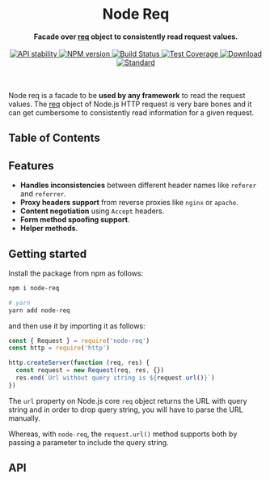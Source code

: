 <h1 align="center">Node Req</h1>
<div align="center">
    <strong>Facade over <a href="https://nodejs.org/api/http.html#http_class_http_incomingmessage">req</a> object to consistently read request values.</strong>
</div>

<br />

<div align="center">
  <!-- Stability -->
  <a href="https://nodejs.org/api/documentation.html#documentation_stability_index">
    <img src="https://img.shields.io/badge/stability-experimental-orange.svg?style=flat-square"
      alt="API stability" />
  </a>
  <!-- NPM version -->
  <a href="https://npmjs.org/package/choo">
    <img src="https://img.shields.io/npm/v/choo.svg?style=flat-square"
      alt="NPM version" />
  </a>
  <!-- Build Status -->
  <a href="https://travis-ci.org/choojs/choo">
    <img src="https://img.shields.io/travis/choojs/choo/master.svg?style=flat-square"
      alt="Build Status" />
  </a>
  <!-- Test Coverage -->
  <a href="https://codecov.io/github/choojs/choo">
    <img src="https://img.shields.io/codecov/c/github/choojs/choo/master.svg?style=flat-square"
      alt="Test Coverage" />
  </a>
  <!-- Downloads -->
  <a href="https://npmjs.org/package/choo">
    <img src="https://img.shields.io/npm/dt/choo.svg?style=flat-square"
      alt="Download" />
  </a>
  <!-- Standard -->
  <a href="https://standardjs.com">
    <img src="https://img.shields.io/badge/code%20style-standard-brightgreen.svg?style=flat-square"
      alt="Standard" />
  </a>
</div>

<br />
<br />

Node req is a facade to be **used by any framework** to read the request values. The [req](https://nodejs.org/api/http.html#http_class_http_incomingmessage) object of Node.js HTTP request is very bare bones and it can get cumbersome to consistently read information for a given request.

## Table of Contents

## Features
- **Handles inconsistencies** between different header names like `referer` and `referrer`.
- **Proxy headers support** from reverse proxies like `nginx` or `apache`. 
- **Content negotiation** using `Accept` headers.
- **Form method spoofing support**.
- **Helper methods**.

## Getting started
Install the package from npm as follows:

```sh
npm i node-req

# yarn
yarn add node-req
```

and then use it by importing it as follows:

```js
const { Request } = require('node-req')
const http = require('http')

http.createServer(function (req, res) {
  const request = new Request(req, res, {})
  res.end(`Url without query string is ${request.url()}`)
})
```

The `url` property on Node.js core `req` object returns the URL with query string and in order to drop query string, you will have to parse the URL manually.

Whereas, with `node-req`, the `request.url()` method supports both by passing a parameter to include the query string.

## API
